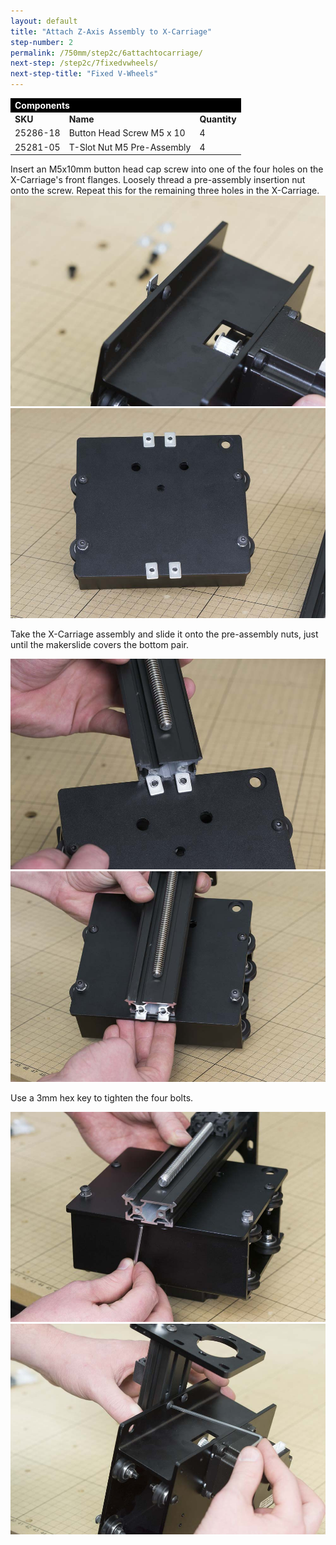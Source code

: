 ```yaml
---
layout: default
title: "Attach Z-Axis Assembly to X-Carriage"
step-number: 2
permalink: /750mm/step2c/6attachtocarriage/
next-step: /step2c/7fixedvwheels/
next-step-title: "Fixed V-Wheels"
---
```



<table>
<tr><td style="color:#fff;background: #000;" colspan="3"><b>Components</b></td></tr>
	<tr>
		<td><b>SKU</b></td>
		<td><b>Name</b></td>
		<td><b>Quantity</b></td>
	</tr>
<tr>
<td>25286-18</td>
<td>Button Head Screw M5 x 10</td>
<td>4</td>
</tr>
<tr>
<td>25281-05</td>
<td>T-Slot Nut M5 Pre-Assembly</td>
<td>4</td>
</tr>


</table>
Insert an M5x10mm button head cap screw into one of the four holes on the X-Carriage's front flanges. Loosely thread a pre-assembly insertion nut onto the screw. Repeat this for the remaining three holes in the X-Carriage.
<img src="../../step2/photo/jpfs_DSC2709.jpg">
<img src="../../step2/photo/jpfs_DSC2714.jpg">

Take the X-Carriage assembly and slide it onto the pre-assembly nuts, just until the makerslide covers the bottom pair.

<img src="../../step2/photo/jpfs_DSC2716.jpg">
<img src="../../step2/photo/jpfs_DSC2718.jpg">

Use a 3mm hex key to tighten the four bolts.

<img src="../../step2/photo/jpfs_DSC2721.jpg">
<img src="../../step2/photo/jpfs_DSC2723.jpg">

